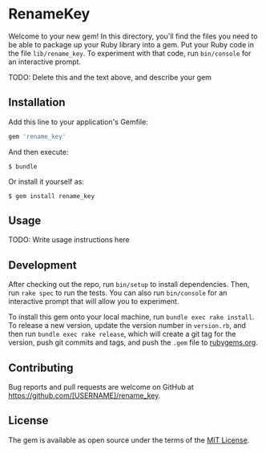 # RenameKey

Welcome to your new gem! In this directory, you'll find the files you need to be able to package up your Ruby library into a gem. Put your Ruby code in the file `lib/rename_key`. To experiment with that code, run `bin/console` for an interactive prompt.

TODO: Delete this and the text above, and describe your gem

## Installation

Add this line to your application's Gemfile:

```ruby
gem 'rename_key'
```

And then execute:

    $ bundle

Or install it yourself as:

    $ gem install rename_key

## Usage

TODO: Write usage instructions here

## Development

After checking out the repo, run `bin/setup` to install dependencies. Then, run `rake spec` to run the tests. You can also run `bin/console` for an interactive prompt that will allow you to experiment.

To install this gem onto your local machine, run `bundle exec rake install`. To release a new version, update the version number in `version.rb`, and then run `bundle exec rake release`, which will create a git tag for the version, push git commits and tags, and push the `.gem` file to [rubygems.org](https://rubygems.org).

## Contributing

Bug reports and pull requests are welcome on GitHub at https://github.com/[USERNAME]/rename_key.


## License

The gem is available as open source under the terms of the [MIT License](http://opensource.org/licenses/MIT).

